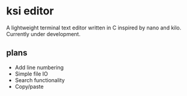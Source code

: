 # ksi editor
A lightweight terminal text editor written in C inspired by nano and kilo. Currently under development.

## plans
- Add line numbering
- Simple file IO
- Search functionality
- Copy/paste

